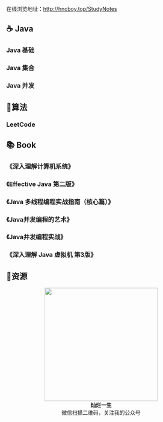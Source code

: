 在线浏览地址：http://hncboy.top/StudyNotes

##  :coffee: Java

### Java 基础

### Java 集合

### Java 并发

##  :pencil:算法

### LeetCode

## :books: Book

### 《深入理解计算机系统》

### 《Effective Java 第二版》

### 《Java 多线程编程实战指南（核心篇）》

### 《Java并发编程的艺术》

### 《Java并发编程实战》

### 《深入理解 Java 虚拟机 第3版》

## 🍯资源

<div align = "center">  
    <img width="300px" src="https://img-blog.csdnimg.cn/20191021125444178.jpg" />
    <div><strong>灿烂一生</strong></div>
    <div>微信扫描二维码，关注我的公众号</div>
</div>







